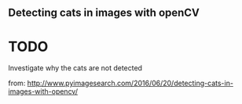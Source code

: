 Detecting cats in images with openCV
--

# TODO
Investigate why the cats are not detected 

from: http://www.pyimagesearch.com/2016/06/20/detecting-cats-in-images-with-opencv/
